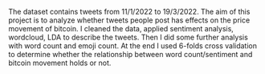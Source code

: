 The dataset contains tweets from 11/1/2022 to 19/3/2022. The aim of this project is to analyze whether tweets people post has effects on the price movement of bitcoin. I cleaned the data, applied sentiment analysis, wordcloud, LDA to describe the tweets. Then I did some further analysis with word count and emoji count. At the end I used 6-folds cross validation to determine whether the relationship between word count/sentiment and bitcoin movement holds or not.
